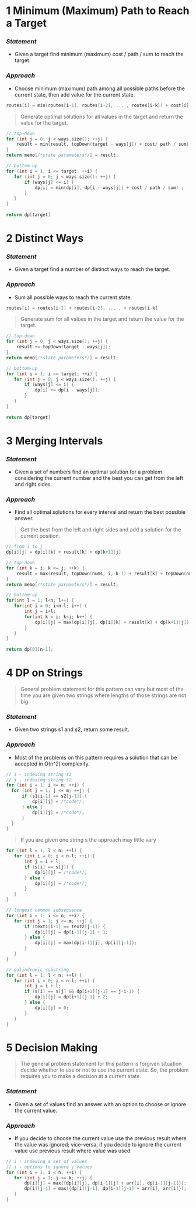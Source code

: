 # 1 Minimum (Maximum) Path to Reach a Target

### _Statement_
 - Given a target find minimum (maximum) cost / path / sum to reach the target.
### _Approach_
 - Choose minimum (maximum) path among all possible paths before the current state, then add value for the current state.

```cpp
routes[i] = min(routes[i-1], routes[i-2], ... , routes[i-k]) + cost[i]
```
> Generate optimal solutions for all values in the target and return the value for the target.

```cpp
// top-down
for (int j = 0; j < ways.size(); ++j) {
    result = min(result, topDown(target - ways[j]) + cost/ path / sum);
}
return memo[/*state parameters*/] = result;
```

```cpp
// bottom-up
for (int i = 1; i <= target; ++i) {
   for (int j = 0; j < ways.size(); ++j) {
       if (ways[j] <= i) {
           dp[i] = min(dp[i], dp[i - ways[j]] + cost / path / sum) ;
       }
   }
}
 
return dp[target]
```
# 2 Distinct Ways

### _Statement_
 - Given a target find a number of distinct ways to reach the target.
### _Approach_
 - Sum all possible ways to reach the current state.

```cpp
routes[i] = routes[i-1] + routes[i-2], ... , + routes[i-k]
```

> Generate sum for all values in the target and return the value for the target.

```cpp
// top-down
for (int j = 0; j < ways.size(); ++j) {
    result += topDown(target - ways[j]);
}
return memo[/*state parameters*/] = result;
```
```cpp
// bottom-up
for (int i = 1; i <= target; ++i) {
   for (int j = 0; j < ways.size(); ++j) {
       if (ways[j] <= i) {
           dp[i] += dp[i - ways[j]];
       }
   }
}
 
return dp[target]
```

# 3 Merging Intervals

### _Statement_
 - Given a set of numbers find an optimal solution for a problem considering the current number and the best you can get from the left and right sides.
### _Approach_
 - Find all optimal solutions for every interval and return the best possible answer.

> Get the best from the left and right sides and add a solution for the current position. 

```cpp
// from i to j
dp[i][j] = dp[i][k] + result[k] + dp[k+1][j]
```

```cpp
// top-down
for (int k = i; k <= j; ++k) {
    result = max(result, topDown(nums, i, k-1) + result[k] + topDown(nums, k+1, j));
}
return memo[/*state parameters*/] = result;
```
```cpp
// bottom-up
for(int l = 1; l<n; l++) {
   for(int i = 0; i<n-l; i++) {
       int j = i+l;
       for(int k = i; k<j; k++) {
           dp[i][j] = max(dp[i][j], dp[i][k] + result[k] + dp[k+1][j]);
       }
   }
}
 
return dp[0][n-1];
```

# 4 DP on Strings
> General problem statement for this pattern can vary but most of the time you are given two strings where lengths of those strings are not big

### _Statement_
 - Given two strings s1 and s2, return some result.
### _Approach_
 - Most of the problems on this pattern requires a solution that can be accepted in O(n^2) complexity.

 ```cpp
// i - indexing string s1
// j - indexing string s2
for (int i = 1; i <= n; ++i) {
   for (int j = 1; j <= m; ++j) {
       if (s1[i-1] == s2[j-1]) {
           dp[i][j] = /*code*/;
       } else {
           dp[i][j] = /*code*/;
       }
   }
}
 ```
> If you are given one string s the approach may little vary

```cpp
for (int l = 1; l < n; ++l) {
   for (int i = 0; i < n-l; ++i) {
       int j = i + l;
       if (s[i] == s[j]) {
           dp[i][j] = /*code*/;
       } else {
           dp[i][j] = /*code*/;
       }
   }
}
```

```cpp
// longest common subsequence
for (int i = 1; i <= n; ++i) {
   for (int j = 1; j <= m; ++j) {
       if (text1[i-1] == text2[j-1]) {
           dp[i][j] = dp[i-1][j-1] + 1;
       } else {
           dp[i][j] = max(dp[i-1][j], dp[i][j-1]);
       }
   }
}
```

```cpp
// palindromic substring
for (int l = 1; l < n; ++l) {
   for (int i = 0; i < n-l; ++i) {
       int j = i + l;
       if (s[i] == s[j] && dp[i+1][j-1] == j-i-1) {
           dp[i][j] = dp[i+1][j-1] + 2;
       } else {
           dp[i][j] = 0;
       }
   }
}
```

# 5 Decision Making

> The general problem statement for this pattern is forgiven situation decide whether to use or
> not to use the current state. So, the problem requires you to make a decision at a current state.

### _Statement_
 - Given a set of values find an answer with an option to choose or ignore the current value.
### _Approach_
 - If you decide to choose the current value use the previous result where the value was ignored; vice-versa, if you decide to ignore the current value use previous result where value was used.

```cpp
// i - indexing a set of values
// j - options to ignore j values
for (int i = 1; i < n; ++i) {
   for (int j = 1; j <= k; ++j) {
       dp[i][j] = max({dp[i][j], dp[i-1][j] + arr[i], dp[i-1][j-1]});
       dp[i][j-1] = max({dp[i][j-1], dp[i-1][j-1] + arr[i], arr[i]});
   }
}
```
